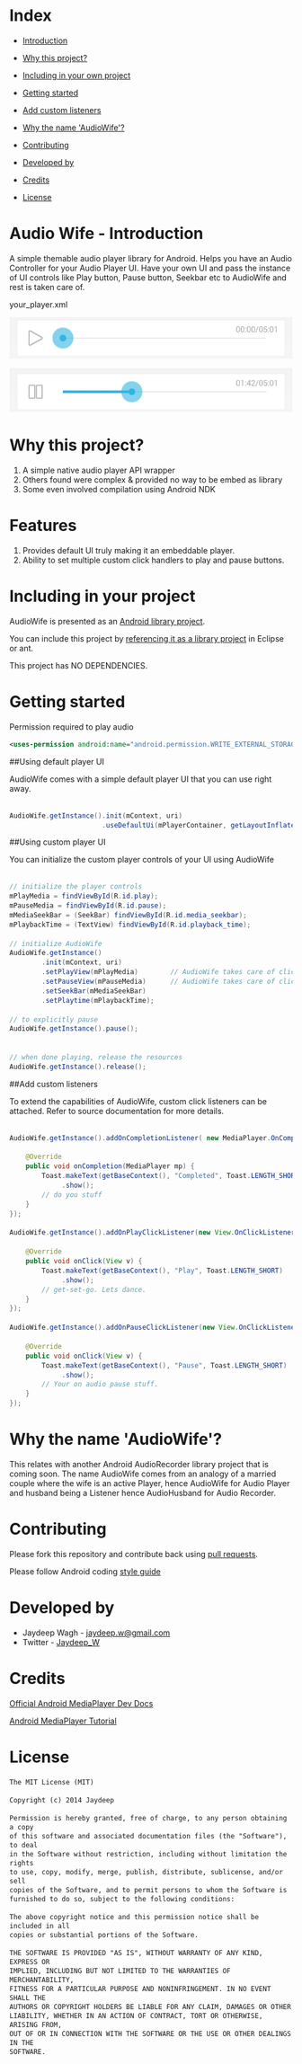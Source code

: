 Index
==================

* [Introduction](https://github.com/jaydeepw/audio-wife#audio-wife---introduction)
* [Why this project?](https://github.com/jaydeepw/audio-wife#why-this-project)

* [Including in your own project](https://github.com/jaydeepw/audio-wife#including-in-your-project)

* [Getting started](https://github.com/jaydeepw/audio-wife#getting-started)

* [Add custom listeners](https://github.com/jaydeepw/audio-wife#add-custom-listeners)

* [Why the name 'AudioWife'?](https://github.com/jaydeepw/audio-wife#why-the-name-audiowife)

* [Contributing](https://github.com/jaydeepw/audio-wife#contributing)

* [Developed by](https://github.com/jaydeepw/audio-wife#developed-by)

* [Credits](https://github.com/jaydeepw/audio-wife#credits)

* [License](https://github.com/jaydeepw/audio-wife#license)



Audio Wife - Introduction
==========

A simple themable audio player library for Android. Helps you have an Audio Controller
for your Audio Player UI. Have your own UI and pass the instance of UI controls like
Play button, Pause button, Seekbar etc to AudioWife and rest is taken care of.

your_player.xml

![Audio Player Playing](images/playing.JPG)

![Audio Player Paused](images/paused.JPG)


Why this project?
====================
1. A simple native audio player API wrapper
2. Others found were complex & provided no way to be embed as library
3. Some even involved compilation using Android NDK


Features
=========
1. Provides default UI truly making it an embeddable player.
2. Ability to set multiple custom click handlers to play and pause buttons.


Including in your project
=========================

AudioWife is presented as an [Android library project][1].

You can include this project by [referencing it as a library project][2] in
Eclipse or ant.

This project has NO DEPENDENCIES.


Getting started
====================

Permission required to play audio

```xml
<uses-permission android:name="android.permission.WRITE_EXTERNAL_STORAGE" />
```


##Using default player UI

AudioWife comes with a simple default player UI that you can use right away.

```java

AudioWife.getInstance().init(mContext, uri)
					   .useDefaultUi(mPlayerContainer, getLayoutInflater());

```

##Using custom player UI

You can initialize the custom player controls of your UI using AudioWife

```java

// initialize the player controls
mPlayMedia = findViewById(R.id.play);
mPauseMedia = findViewById(R.id.pause);
mMediaSeekBar = (SeekBar) findViewById(R.id.media_seekbar);
mPlaybackTime = (TextView) findViewById(R.id.playback_time);

// initialize AudioWife
AudioWife.getInstance()
		.init(mContext, uri)
		.setPlayView(mPlayMedia)		// AudioWife takes care of click handler for play view
		.setPauseView(mPauseMedia)		// AudioWife takes care of click handler for pause view
		.setSeekBar(mMediaSeekBar)
		.setPlaytime(mPlaybackTime);

// to explicitly pause
AudioWife.getInstance().pause();


// when done playing, release the resources
AudioWife.getInstance().release();

```

##Add custom listeners

To extend the capabilities of AudioWife, custom click listeners can be attached.
Refer to source documentation for more details.

```java

AudioWife.getInstance().addOnCompletionListener( new MediaPlayer.OnCompletionListener() {
	
	@Override
	public void onCompletion(MediaPlayer mp) {
		Toast.makeText(getBaseContext(), "Completed", Toast.LENGTH_SHORT)
			 .show();
		// do you stuff
	}
});

AudioWife.getInstance().addOnPlayClickListener(new View.OnClickListener() {
	
	@Override
	public void onClick(View v) {
		Toast.makeText(getBaseContext(), "Play", Toast.LENGTH_SHORT)
			 .show();
		// get-set-go. Lets dance.
	}
});

AudioWife.getInstance().addOnPauseClickListener(new View.OnClickListener() {
	
	@Override
	public void onClick(View v) {
		Toast.makeText(getBaseContext(), "Pause", Toast.LENGTH_SHORT)
			 .show();
		// Your on audio pause stuff.
	}
});
```

Why the name 'AudioWife'?
=========================
This relates with another Android AudioRecorder library project that is coming soon. 
The name AudioWife comes from an analogy of a married couple where the wife is an active Player, hence AudioWife
for Audio Player and husband being a Listener hence AudioHusband for Audio Recorder.

Contributing
=========================

Please fork this repository and contribute back using
[pull requests](https://github.com/jaydeepw/audio-wife/pulls).

Please follow Android coding [style guide](https://source.android.com/source/code-style.html)


Developed by
============

 * Jaydeep Wagh - <jaydeep.w@gmail.com>
 * Twitter - [Jaydeep_W](https://twitter.com/Jaydeep_W)

Credits
==========

[Official Android MediaPlayer Dev Docs](http://developer.android.com/reference/android/media/MediaPlayer.html)

[Android MediaPlayer Tutorial](http://www.tutorialspoint.com/android/android_mediaplayer.htm)


License
=======

	The MIT License (MIT)

	Copyright (c) 2014 Jaydeep

	Permission is hereby granted, free of charge, to any person obtaining a copy
	of this software and associated documentation files (the "Software"), to deal
	in the Software without restriction, including without limitation the rights
	to use, copy, modify, merge, publish, distribute, sublicense, and/or sell
	copies of the Software, and to permit persons to whom the Software is
	furnished to do so, subject to the following conditions:

	The above copyright notice and this permission notice shall be included in all
	copies or substantial portions of the Software.

	THE SOFTWARE IS PROVIDED "AS IS", WITHOUT WARRANTY OF ANY KIND, EXPRESS OR
	IMPLIED, INCLUDING BUT NOT LIMITED TO THE WARRANTIES OF MERCHANTABILITY,
	FITNESS FOR A PARTICULAR PURPOSE AND NONINFRINGEMENT. IN NO EVENT SHALL THE
	AUTHORS OR COPYRIGHT HOLDERS BE LIABLE FOR ANY CLAIM, DAMAGES OR OTHER
	LIABILITY, WHETHER IN AN ACTION OF CONTRACT, TORT OR OTHERWISE, ARISING FROM,
	OUT OF OR IN CONNECTION WITH THE SOFTWARE OR THE USE OR OTHER DEALINGS IN THE
	SOFTWARE.


[1]: http://developer.android.com/guide/developing/projects/projects-eclipse.html
[2]: http://developer.android.com/guide/developing/projects/projects-eclipse.html#ReferencingLibraryProject
